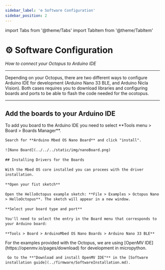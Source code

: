 ```yaml
---
sidebar_label: '⚙️ Software Configuration'
sidebar_position: 2
---
```

import Tabs from '@theme/Tabs'
import TabItem from '@theme/TabItem'

# ⚙️ Software Configuration

_How to connect your Octopus to Arduino IDE_

---

Depending on your Octopus, there are two different ways to configure Arduino IDE for development (Arduino Nano 33 BLE, and Arduino Nicla Vision). Both cases requires you to download libraries and configuring boards and ports to be able to flash the code needed for the ocotopus.

---

## Add the boards to your Arduino IDE

<Tabs>
  <TabItem value="ble" label="Nano 33 BLE" default>
    To add you board to the Arduino IDE you need to select **Tools menu > Board > Boards Manager**.

    Search for **Arduino Mbed OS Nano Board** and click "install".  

    ![Nano Board](../../../static/img/nanoBoard.png) 

    ## Installing Drivers for the Boards

    With the Mbed OS core installed you can procees with the driver installation.

    **Open your fist sketch**

    Open the HelloOctopus example sketch: **File > Examples > Octopus Nano > HelloOctopus**. The sketch will appear in a new window.

    **Select your board type and port**

    You'll need to select the entry in the Board menu that corresponds to your Arduino board:

    **Tools > Board > ArduinoMbed OS Nano Boards > Arduino Nano 33 BLE**

  </TabItem>
  <TabItem value="nicla" label="Nicla Vision">
     For the examples provided with the Octopus, we are using [OpenMV IDE](https://openmv.io/pages/download) for development in micropython. 

     Go to the **"Download and install OpenMV IDE"** in the [Software installation guide](../firmware/SoftwareInstallation.md).  
  </TabItem>
</Tabs>


